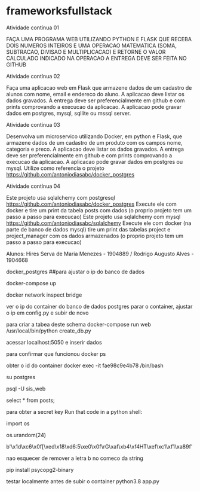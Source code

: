 # frameworksfullstack

Atividade contínua 01

FAÇA UMA PROGRAMA WEB UTILIZANDO PYTHON E FLASK
QUE RECEBA DOIS NUMEROS INTEIROS E UMA OPERACAO
MATEMATICA (SOMA, SUBTRACAO, DIVISAO E MULTIPLICACAO)
 E RETORNE O VALOR CALCULADO INDICADO NA OPERACAO
A ENTREGA DEVE SER FEITA NO GITHUB

Atividade contínua 02

Faça uma aplicacao web em Flask que armazene dados de um cadastro de alunos com nome, email e endereco do aluno. A aplicacao deve listar os dados gravados.
A entrega deve ser preferencialmente em github e com prints comprovando a execucao da aplicacao.
A aplicacao pode gravar dados em postgres, mysql, sqllite ou mssql server.

Atividade contínua 03

Desenvolva um microservico utilizando Docker, em python e Flask, que armazene dados de um cadastro de um produto com os campos nome,  categoria e preco.
A aplicacao deve listar os dados gravados.
A entrega deve ser preferencialmente em github e com prints comprovando a execucao da aplicacao.
A aplicacao pode gravar dados em postgres ou mysql.
Utilize como referencia o projeto https://github.com/antoniodiasabc/docker_postgres

Atividade contínua 04

Este projeto usa sqlalchemy com postgresql
https://github.com/antoniodiasabc/docker_postgres
Execute ele com docker e tire um print da tabela posts com dados
(o proprio projeto tem um passo a passo para execucao)
Este projeto usa sqlalchemy com mysql
https://github.com/antoniodiasabc/sqlalchemy
Execute ele com docker (na parte de banco de dados mysql) tire um print das tabelas project e project_manager  com os dados armazenados
(o proprio projeto tem um passo a passo para execucao)


Alunos: 
Hires Serva de Maria Menezes - 1904889 / 
Rodrigo Augusto Alves - 1904668

docker_postgres
##para ajustar o ip do banco de dados

docker-compose up

docker network inspect bridge

ver o ip do container do banco de dados postgres
parar o container, ajustar o ip em config.py e subir de novo

para criar a tabea deste schema
docker-compose run web /usr/local/bin/python create_db.py

acessar localhost:5050 e inserir dados

para confirmar que funcionou
docker ps

obter o id do container
docker exec -it fae98c9e4b78 /bin/bash

su postgres

psql -U sis_web

select * from posts;

para obter a secret key
Run that code in a python shell:

import os

os.urandom(24)

b'\x1d\xc6\x0f[\xed\x18\xd6:5\xe0\x0f\rG\xaf\xb4\xf4HT\xef\xc1\xf1\xa89f'

nao esquecer de remover a letra b no comeco da string

pip install psycopg2-binary

testar localmente antes de subir o container
python3.8 app.py
